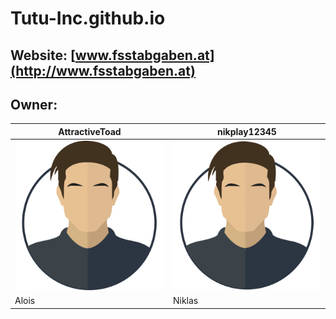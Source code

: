 # **Tutu-Inc.github.io**

## Website: [www.fsstabgaben.at](http://www.fsstabgaben.at)

## **Owner**:

AttractiveToad | nikplay12345
------------ | -------------
![Avatar](/img/avatar.png) | ![Avatar](/img/avatar.png)
Alois | Niklas
